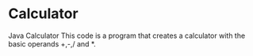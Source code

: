 # Calculator
Java Calculator
This code is a program that creates a calculator with the basic operands +,-,/ and *.

